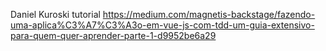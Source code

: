 
Daniel Kuroski tutorial
https://medium.com/magnetis-backstage/fazendo-uma-aplica%C3%A7%C3%A3o-em-vue-js-com-tdd-um-guia-extensivo-para-quem-quer-aprender-parte-1-d9952be6a29
